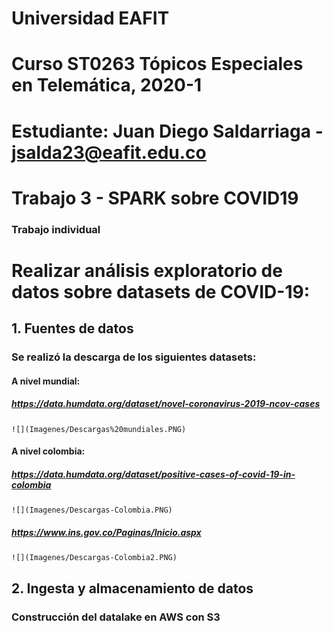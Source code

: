 # Universidad EAFIT
# Curso ST0263 Tópicos Especiales en Telemática, 2020-1
# Estudiante: Juan Diego Saldarriaga - jsalda23@eafit.edu.co
# Trabajo 3 - SPARK sobre COVID19
### Trabajo individual
# Realizar análisis exploratorio de datos sobre datasets de COVID-19:

## 1. Fuentes de datos
 ### Se realizó la descarga de los siguientes datasets:
  #### A nivel mundial:
   ##### https://data.humdata.org/dataset/novel-coronavirus-2019-ncov-cases
    ![](Imagenes/Descargas%20mundiales.PNG)

  #### A nivel colombia:
   ##### https://data.humdata.org/dataset/positive-cases-of-covid-19-in-colombia
    ![](Imagenes/Descargas-Colombia.PNG)

   ##### https://www.ins.gov.co/Paginas/Inicio.aspx
    ![](Imagenes/Descargas-Colombia2.PNG)

## 2. Ingesta y almacenamiento de datos
  ### Construcción del datalake en AWS con S3
